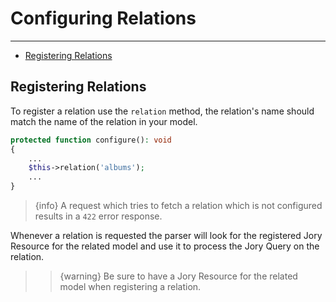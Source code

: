 # Configuring Relations

---

- [Registering Relations](#registering)

<a name="registering"></a>
## Registering Relations
To register a relation use the ```relation``` method, the relation's name should match the name of the relation in your model.

```php
protected function configure(): void
{
    ...
    $this->relation('albums');
    ...
}
```
> {info} A request which tries to fetch a relation which is not configured results in a ```422``` error response.

Whenever a relation is requested the parser will look for the registered Jory Resource for the related model and use it to process the Jory Query on the relation.
>> {warning} Be sure to have a Jory Resource for the related model when registering a relation.
